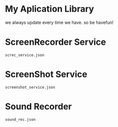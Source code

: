 # My Aplication Library
we always update every time we have. so be havefun!


# ScreenRecorder Service
```screc_service.json```


# ScreenShot Service
```screenshot_service.json```

# Sound Recorder
```sound_rec.json```

